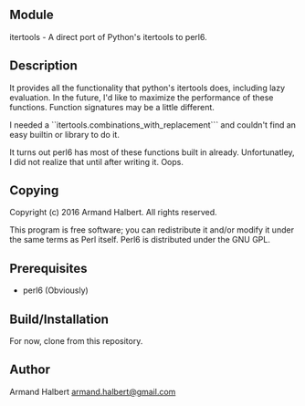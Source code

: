 Module
------
itertools - A direct port of Python's itertools to perl6.

Description
-----------
It provides all the functionality that python's itertools does, including lazy evaluation.
In the future, I'd like to maximize the performance of these functions.
Function signatures may be a little different. 

I needed a ``itertools.combinations_with_replacement``` and couldn't find an easy
builtin or library to do it.

It turns out perl6 has most of these functions built in already. Unfortunatley, I did not realize that until after writing it. Oops. 

Copying
-------
Copyright (c) 2016 Armand Halbert.  All rights reserved.

This program is free software; you can redistribute it and/or modify
it under the same terms as Perl itself. Perl6 is distributed
under the GNU GPL. 

Prerequisites
-------------
* perl6 (Obviously)

Build/Installation
------------------
For now, clone from this repository. 

Author
------
Armand Halbert <armand.halbert@gmail.com>
